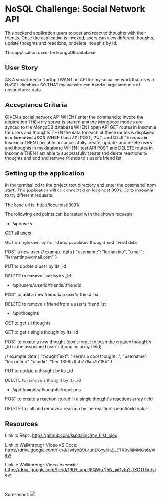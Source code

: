 # NoSQL Challenge: Social Network API

This backend application users to post and react to thoughts with their friends. Once the application is invoked, users can view different thoughts, update thoughts and reactions, or delete thoughts by id. 

This application uses the MongoDB database 


## User Story 
AS A social media startup
I WANT an API for my social network that uses a NoSQL database
SO THAT my website can handle large amounts of unstructured data


## Acceptance Criteria 
GIVEN a social network API
WHEN I enter the command to invoke the application
THEN my server is started and the Mongoose models are synced to the MongoDB database
WHEN I open API GET routes in Insomnia for users and thoughts
THEN the data for each of these routes is displayed in a formatted JSON
WHEN I test API POST, PUT, and DELETE routes in Insomnia
THEN I am able to successfully create, update, and delete users and thoughts in my database
WHEN I test API POST and DELETE routes in Insomnia
THEN I am able to successfully create and delete reactions to thoughts and add and remove friends to a user’s friend list

## Setting up the application 
In the terminal cd to the project root directory and enter the command 'npm start'. The application will be connected on localhost 3001. Go to insomnia to try different requests. 

The base url is: http://localhost:3001/

The following end points can be tested with the shown requests:  

* /api/users

GET all users

GET a single user by its _id and populated thought and friend data

POST a new user
// example data
{
  "username": "lernantino",
  "email": "lernantino@gmail.com"
}

PUT to update a user by its _id

DELETE to remove user by its _id

* /api/users/:userId/friends/:friendId

POST to add a new friend to a user's friend list

DELETE to remove a friend from a user's friend list

* /api/thoughts

GET to get all thoughts

GET to get a single thought by its _id

POST to create a new thought (don't forget to push the created thought's _id to the associated user's thoughts array field)

// example data
{
  "thoughtText": "Here's a cool thought...",
  "username": "lernantino",
  "userId": "5edff358a0fcb779aa7b118b"
}

PUT to update a thought by its _id

DELETE to remove a thought by its _id

* /api/thoughts/:thoughtId/reactions

POST to create a reaction stored in a single thought's reactions array field

DELETE to pull and remove a reaction by the reaction's reactionId value

## Resources
Link to Repo: https://github.com/kspitalnic/my_first_blog

Link to Walkthrough Video VS Code: https://drive.google.com/file/d/1w1yoB9LduhDGyy6h2j_ETR3vRjMMGs6t/view

Link to Walkthrough Video Insomnia: https://drive.google.com/file/d/19LHLapp0KQWsrY5N_jqGytq2JtXGTfSm/view 

<br/>

Screenshot: <img src='screenshot.png'>



